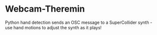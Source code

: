 # Webcam-Theremin
Python hand detection sends an OSC message to a SuperCollider synth - use hand motions to adjust the synth as it plays!

